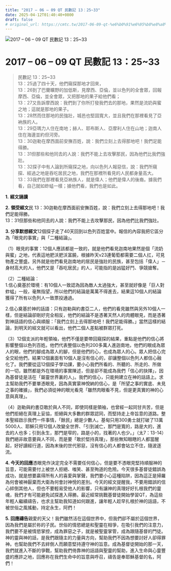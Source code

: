 ```yaml
---
title: "2017 – 06 – 09 QT 民數記 13：25~33"
date: 2025-04-12T01:40:40+0800
draft: false
# original_url: https://cmtc.tw/2017-06-09-qt-%e6%b0%91%e6%95%b8%e8%a8%98-13%ef%bc%9a2533
---
```


![2017 – 06 – 09 QT 民數記 13：25\~33](/images/qt.jpg   "2017 – 06 – 09 QT 民數記 13：25\~33")

# 2017 – 06 – 09 QT 民數記 13：25\~33

> 民數記 13：25\~33  
> 13：25過了四十天，他們窺探那地才回來，  
> 13：26到了巴蘭曠野的加低斯，見摩西、亞倫，並以色列的全會眾，回報摩西、亞倫，並全會眾，又把那地的果子給他們看；  
> 13：27又告訴摩西說：我們到了你所打發我們去的那地，果然是流奶與蜜之地；這就是那地的果子。  
> 13：28然而住那地的民強壯，城邑也堅固寬大，並且我們在那裡看見了亞衲族的人。  
> 13：29亞瑪力人住在南地；赫人、耶布斯人、亞摩利人住在山地；迦南人住在海邊並約但河旁。  
> 13：30迦勒在摩西面前安撫百姓，說：我們立刻上去得那地吧！我們足能得勝。  
> 13：31但那些和他同去的人說：我們不能上去攻擊那民，因為他們比我們強壯。  
> 13：32探子中有人論到所窺探之地，向以色列人報惡信，說：我們所窺探、經過之地是吞吃居民之地，我們在那裡所看見的人民都身量高大。  
> 13：33我們在那裡看見亞衲族人，就是偉人；他們是偉人的後裔。據我們看，自己就如蚱蜢一樣；據他們看，我們也是如此。

**1.** **經文誦讀**

**2.** **領受經文**民 13：30迦勒在摩西面前安撫百姓，說：我們立刻上去得那地吧！我們足能得勝。  
13：31但那些和他同去的人說：我們不能上去攻擊那民，因為他們比我們強壯。

**3. 分享默想經文**12個探子走了40天回到以色列百姓當中。報信的內容我把它區分為「眼見的事實」與「二種結論」。

（1）眼見的事實：12個人應該都是一致的，就是他們看見迦南地果然是個「流奶與蜜」之地，代表這地肥沃肥沃富饒，根據昨天v23連葡萄都需要二個人扛，可見物產之豐盛。另外就是他們看見迦南地的居民是強壯的民族，甚至包括「偉人」－身材高大的人，他們又是「吞吃居民」的人，可能指的是凶猛好鬥、爭競搶奪。

（2）二種結論：  
1.信心奠基於環境：有10個人一致認為因為敵人太過強大，甚至就好像是「巨人對蚱蜢」一般，毫無指望，所以他們的結論是萬萬不得進去，結果這10個人的結論獲得了所有以色列人一致票投通過。

2.信心奠基於神的話語：只有迦勒與約書亞二人，他們的看見雖然與另外10個人一樣，但是結論卻剛好完全相反，他們的結論不是憑著天然人的肉體眼見，而是憑著對神話語的信心與順服：「我們立刻上去得那地吧！我們足能得勝。」當然這樣的結論，到明天的經文就可以看出，他們二個人差點被群眾打死。

（3）12個支派的年輕領袖，他們不僅是要帶回窺探的結果，重點是他們的信心將影響整個以色列百姓。他們代表整個以色列200多萬人進迦南地，他們的眼成為眾人的眼，他們的腳成為眾人的腳，但是他們的心，也成為眾人的心。眾人把信心完全交給他們，結果12個裏面有10個人是沒有信心的，卻讓整個以色列人都信心融化了。我們要從這12個探子學功課，要小心我們所看的、所聽的、所走的、所做的一切，雖然都是外在環境的事實陳述，但是卻不能成為我們「信心的抉擇」，因為基督徒是活在「屬靈世界裏的人」。我們的信心，只能夠建立在神的話語上。求主幫助我們不要單憑眼見，因為真實蒙神悅納的信心，是「所望之事的實底、未見之事的確據」，我們必須從神的眼光看見「雖然肉眼看不見，但是更真實的神的心意與真理」。

（4）迦勒與約書亞敢於與人不同，即使同樣是領袖，也曾經一起同甘共苦，但是他們拒絕在真理上妥協，拒絕與大多數的群眾認同，而堅持走上帝旨意的道路。整本聖經啟示我們一件事情，「餘民」總是少數人。基甸只用300勇士就打破了13萬5000人、耶穌只用12個人改變全世界、「引到滅亡，那門是寬的，路是大的，進去的人也多；引到永生，那門是窄的，路是小的，找著的人也少。」（太7：13-14）我們絕非故意要與人不同，而是要「敢於堅持真理」，那些無知眼瞎的人都當醒起，好好讀經行道，因為末後的世代邪惡，沒有信心的人都會站立不住，隨波逐流。

**4. 今天的回應**憑眼見作決定完全不需要任何信心，但是要不憑眼見堅持順服神的旨意，可能需要付上被世人拒絕、嗤笑、甚至殉道的危險。今天很多基督徒錯誤為成功，就是想要贏得所有人的喜愛與掌聲，我們要小心這種陷阱，因為這正是掃羅為何會被神厭棄而大衛為何會討神悅的差別。今天的經文提醒我，不要用錯誤的信心絆倒其他人，但也不要輕易受他人的影響，只有讓神的真理好好扎根我們的靈魂，我們才有可能避免試探進入得勝。最近經常挑戰基督徒開始學習QT，為這些年輕人繼續禱告，也求主幫助我知道如何跟進，讓年輕人趁早扎根於神的話語，不被世俗之風搖動，持定永生，阿們！

**5. 回應禱告**親愛的天父！我們雖然活在這個世界中，但我們卻不屬於這個世界，因為我們是屬於祢的子民。世俗的情慾總是和聖靈在相爭，在吸引我們的注意力，我們要不是被情慾掌控，成為罪惡之子，就是被聖靈掌管，成為跟隨基督的門徒。神的靈與神的話，是我們跟隨主的力量與方向，幫助我們不因為想要討好人卻得罪神。也幫助我們不去絆倒人而願意堅持遵守神的旨意。成為基督徒開始的那一天，我們就進入不斷的爭戰，幫助我們倚靠神的話語與聖靈的幫助，進入生命與心靈豐盛的應許之地，回應祢在我們生命中的旨意與呼召，禱告是奉耶穌基督的名，阿們！